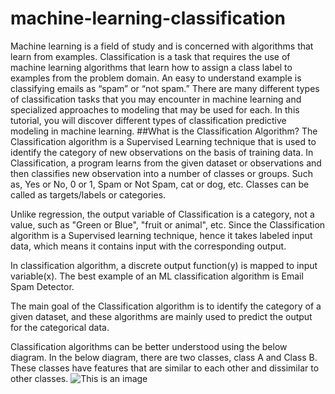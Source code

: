 # machine-learning-classification
Machine learning is a field of study and is concerned with algorithms that learn from examples.  Classification is a task that requires the use of machine learning algorithms that learn how to assign a class label to examples from the problem domain. An easy to understand example is classifying emails as “spam” or “not spam.”  There are many different types of classification tasks that you may encounter in machine learning and specialized approaches to modeling that may be used for each.  In this tutorial, you will discover different types of classification predictive modeling in machine learning.
##What is the Classification Algorithm?
The Classification algorithm is a Supervised Learning technique that is used to identify the category of new observations on the basis of training data. In Classification, a program learns from the given dataset or observations and then classifies new observation into a number of classes or groups. Such as, Yes or No, 0 or 1, Spam or Not Spam, cat or dog, etc. Classes can be called as targets/labels or categories.

Unlike regression, the output variable of Classification is a category, not a value, such as "Green or Blue", "fruit or animal", etc. Since the Classification algorithm is a Supervised learning technique, hence it takes labeled input data, which means it contains input with the corresponding output.

In classification algorithm, a discrete output function(y) is mapped to input variable(x).
The best example of an ML classification algorithm is Email Spam Detector.

The main goal of the Classification algorithm is to identify the category of a given dataset, and these algorithms are mainly used to predict the output for the categorical data.

Classification algorithms can be better understood using the below diagram. In the below diagram, there are two classes, class A and Class B. These classes have features that are similar to each other and dissimilar to other classes.
![This is an image](https://static.javatpoint.com/tutorial/machine-learning/images/classification-algorithm-in-machine-learning.png)

